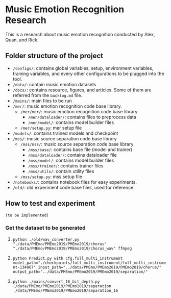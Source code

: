 # Music Emotion Recognition Research

This is a research about music emotion recognition conducted by Alex, Quan, and Rick.

## Folder structure of the project
* `/configs/`: contains global variables, setup, environment variables, training variables, and every other configurations to be plugged into the tool.
* `/data/`: contain music emotion datasets
* `/docs/`: contains resource, figures, and articles. Some of them are referred from the `backlog.md` file.
* `/mains/`: main files to be run
* `/mer/`: music emotion recognition code base library.
  * `/mer/mer/`: music emotion recognition code base library
    * `/mer/dataloader/`: contains files to preprocess data
    * `/mer/model/`: contains model builder files
  * `/mer/setup.py`: mer setup file
* `/models/`: contains trained models and checkpoint
* `/mss/`: music source separation code base library
  * `/mss/mss/`: music source separation code base library
    * `/mss/base/`: contains base file (model and trainer)
    * `/mss/dataloader/`: contains dataloader file
    * `/mss/model/`: contains model builder files
    * `/mss/trainer/`: contains trainer files
    * `/mss/utils/`: contain utility files
  * `/mss/setup.py`: mss setup file
* `/notebooks/`: contains notebook files for easy experiments.
* `/old/`: old experiment code base files, used for reference.

## How to test and experiment
`(to be implemented)`

### Get the dataset to be generated

1. `python ./old/wav_converter.py "./data/PMEmo/PMEmo2019/PMEmo2019/chorus" "./data/PMEmo/PMEmo2019/PMEmo2019/chorus_wav" ffmpeg`

2. `python Predict.py with cfg.full_multi_instrument model_path="./checkpoints/full_multi_instrument/full_multi_instrument-134067" input_path="../data/PMEmo/PMEmo2019/PMEmo2019/chorus/" output_path="../data/PMEmo/PMEmo2019/PMEmo2019/separation/"`

3. `python ./mains/convert_16_bit_depth.py ./data/PMEmo/PMEmo2019/PMEmo2019/separation ./data/PMEmo/PMEmo2019/PMEmo2019/separation_16`

